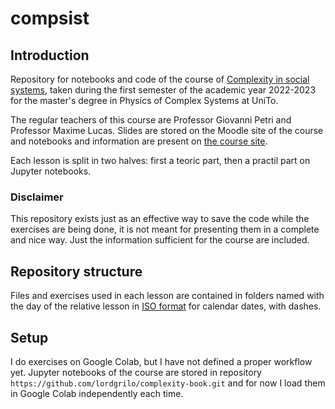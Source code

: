 # compsist
## Introduction
Repository for notebooks and code of the course of [Complexity in social systems](https://fisica-sc.campusnet.unito.it/do/corsi.pl/Show?_id=4ef1), taken during the first semester of the academic year 2022-2023 for the master's degree in Physics of Complex Systems at UniTo.

The regular teachers of this course are Professor Giovanni Petri and Professor Maxime Lucas. Slides are stored on the Moodle site of the course and notebooks and information are present on [the course site](https://lordgrilo.github.io/complexity-book/intro.html).

Each lesson is split in two halves: first a teoric part, then a practil part on Jupyter notebooks.

### Disclaimer
This repository exists just as an effective way to save the code while the exercises are being done, it is not meant for presenting them in a complete and nice way. Just the information sufficient for the course are included.

## Repository structure
Files and exercises used in each lesson are contained in folders named with the day of the relative lesson in [ISO format](https://en.wikipedia.org/wiki/ISO_8601#Dates) for calendar dates, with dashes.

## Setup
I do exercises on Google Colab, but I have not defined a proper workflow yet. Jupyter notebooks of the course are stored in repository `https://github.com/lordgrilo/complexity-book.git` and for now I load them in Google Colab independently each time.
